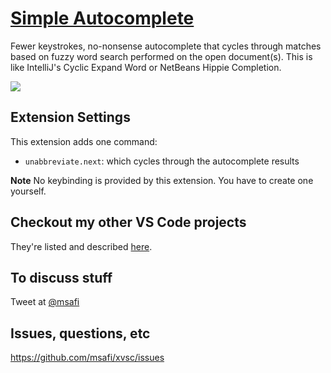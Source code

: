 # [Simple Autocomplete](https://marketplace.visualstudio.com/items?itemName=mksafi.simple-autocomplete)

Fewer keystrokes, no-nonsense autocomplete that cycles through matches based on fuzzy word search performed on the open document(s). This is like IntelliJ's Cyclic Expand Word or NetBeans Hippie Completion.

![](https://raw.githubusercontent.com/msafi/xvsc/master/simpleAutocomplete/demoFiles/demo.gif)

## Extension Settings

This extension adds one command:

* `unabbreviate.next`: which cycles through the autocomplete results

**Note** No keybinding is provided by this extension. You have to create one yourself.

## Checkout my other VS Code projects

They're listed and described [here](https://github.com/msafi/xvsc#projects-in-this-repo).

## To discuss stuff

Tweet at [@msafi](https://twitter.com/msafi)

## Issues, questions, etc

https://github.com/msafi/xvsc/issues
